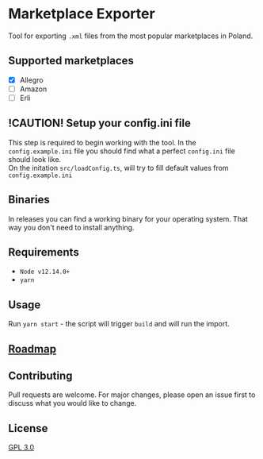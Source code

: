 # Marketplace Exporter

Tool for exporting `.xml` files from the most popular marketplaces in Poland.

## Supported marketplaces

- [x] Allegro
- [ ] Amazon
- [ ] Erli

## !CAUTION! Setup your config.ini file

This step is required to begin working with the tool.
In the `config.example.ini` file you should find what a perfect `config.ini` file should look like. <br/>
On the initation `src/loadConfig.ts`, will try to fill default values from `config.example.ini`

## Binaries

In releases you can find a working binary for your operating system.
That way you don't need to install anything.

## Requirements

- `Node v12.14.0+`
- `yarn`

## Usage

Run `yarn start` - the script will trigger `build` and will run the import.

## [Roadmap](https://github.com/d2201/marketplace-xml-exporter/issues?q=is%3Aissue+is%3Aopen+label%3Aroadmap)

## Contributing
Pull requests are welcome. For major changes, please open an issue first to discuss what you would like to change.

## License
[GPL 3.0](https://choosealicense.com/licenses/gpl-3.0)
